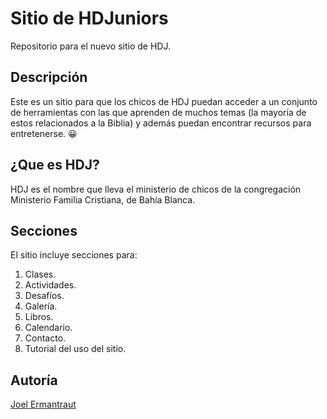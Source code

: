 # Sitio de HDJuniors
Repositorio para el nuevo sitio de HDJ.

## Descripción
Este es un sitio para que los chicos de HDJ puedan acceder a un conjunto de herramientas con las que aprenden de muchos temas (la mayoría de estos relacionados a la Biblia) y además puedan encontrar recursos para entretenerse. 😀

## ¿Que es HDJ?
HDJ es el nombre que lleva el ministerio de chicos de la congregación Ministerio Familia Cristiana, de Bahía Blanca. 

## Secciones
El sitio incluye secciones para:
1. Clases.
2. Actividades.
3. Desafíos.
4. Galería.
5. Libros.
6. Calendario.
7. Contacto.
8. Tutorial del uso del sitio.

## Autoría
[Joel Ermantraut](https://github.com/joelermantraut1)
